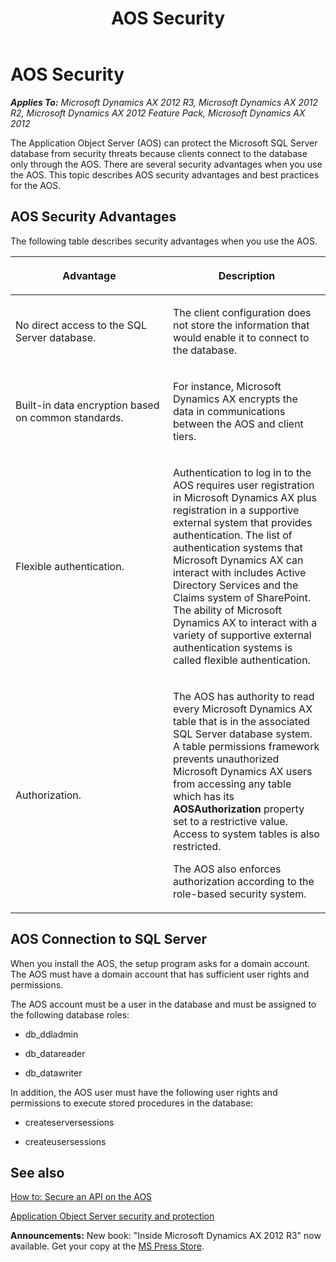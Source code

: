 ﻿---
title: AOS Security
TOCTitle: AOS Security
ms:assetid: 252fdd86-ab9e-4041-872f-5b04a96f82af
ms:mtpsurl: https://msdn.microsoft.com/en-us/library/Cc551159(v=AX.60)
ms:contentKeyID: 35241656
ms.date: 05/18/2015
mtps_version: v=AX.60
---

# AOS Security 


_**Applies To:** Microsoft Dynamics AX 2012 R3, Microsoft Dynamics AX 2012 R2, Microsoft Dynamics AX 2012 Feature Pack, Microsoft Dynamics AX 2012_

The Application Object Server (AOS) can protect the Microsoft SQL Server database from security threats because clients connect to the database only through the AOS. There are several security advantages when you use the AOS. This topic describes AOS security advantages and best practices for the AOS.

## AOS Security Advantages

The following table describes security advantages when you use the AOS.

<table>
<colgroup>
<col style="width: 50%" />
<col style="width: 50%" />
</colgroup>
<thead>
<tr class="header">
<th><p>Advantage</p></th>
<th><p>Description</p></th>
</tr>
</thead>
<tbody>
<tr class="odd">
<td><p>No direct access to the SQL Server database.</p></td>
<td><p>The client configuration does not store the information that would enable it to connect to the database.</p></td>
</tr>
<tr class="even">
<td><p>Built-in data encryption based on common standards.</p></td>
<td><p>For instance, Microsoft Dynamics AX encrypts the data in communications between the AOS and client tiers.</p></td>
</tr>
<tr class="odd">
<td><p>Flexible authentication.</p></td>
<td><p>Authentication to log in to the AOS requires user registration in Microsoft Dynamics AX plus registration in a supportive external system that provides authentication. The list of authentication systems that Microsoft Dynamics AX can interact with includes Active Directory Services and the Claims system of SharePoint. The ability of Microsoft Dynamics AX to interact with a variety of supportive external authentication systems is called flexible authentication.</p></td>
</tr>
<tr class="even">
<td><p>Authorization.</p></td>
<td><p>The AOS has authority to read every Microsoft Dynamics AX table that is in the associated SQL Server database system. A table permissions framework prevents unauthorized Microsoft Dynamics AX users from accessing any table which has its <strong>AOSAuthorization</strong> property set to a restrictive value. Access to system tables is also restricted.</p>
<p>The AOS also enforces authorization according to the role-based security system.</p></td>
</tr>
</tbody>
</table>


## AOS Connection to SQL Server

When you install the AOS, the setup program asks for a domain account. The AOS must have a domain account that has sufficient user rights and permissions.

The AOS account must be a user in the database and must be assigned to the following database roles:

  - db\_ddladmin

  - db\_datareader

  - db\_datawriter

In addition, the AOS user must have the following user rights and permissions to execute stored procedures in the database:

  - createserversessions

  - createusersessions

## See also

[How to: Secure an API on the AOS](how-to-secure-an-api-on-the-aos.md)

[Application Object Server security and protection](https://msdn.microsoft.com/en-us/library/hh202118\(v=ax.60\))

  
**Announcements:** New book: "Inside Microsoft Dynamics AX 2012 R3" now available. Get your copy at the [MS Press Store](https://www.microsoftpressstore.com/store/inside-microsoft-dynamics-ax-2012-r3-9780735685109).

